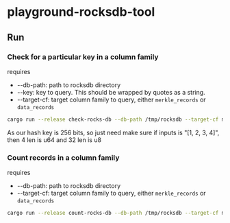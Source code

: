 # playground-rocksdb-tool

## Run

### Check for a particular key in a column family

requires

- --db-path: path to rocksdb directory
- --key: key to query. This should be wrapped by quotes as a string.
- --target-cf: target column family to query, either `merkle_records` or `data_records`

```bash
cargo run --release check-rocks-db --db-path /tmp/rocksdb --target-cf merkle_records --key "[1, 2, 3] OR 0x1234567890abcdef"
```

As our hash key is 256 bits, so just need make sure if inputs is "[1, 2, 3, 4]", then 4 len is u64 and 32 len is u8

### Count records in a column family

requires

- --db-path: path to rocksdb directory
- --target-cf: target column family to query, either `merkle_records` or `data_records`

```bash
cargo run --release count-rocks-db --db-path /tmp/rocksdb --target-cf merkle_records
```
